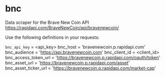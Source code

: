 # bnc
Data scraper for the Brave New Coin API https://rapidapi.com/BraveNewCoin/api/bravenewcoin/

Use the following definitions in your requests:

`bnc_api_key` = <api_key>
bnc_host = 'bravenewcoin.p.rapidapi.com'
bnc_audience = 'https://api.bravenewcoin.com'
bnc_client_id = <client_id>
bnc_access_token_url = 'https://bravenewcoin.p.rapidapi.com/oauth/token'
bnc_asset_url = 'https://bravenewcoin.p.rapidapi.com/asset'
bnc_asset_ticker_url = 'https://bravenewcoin.p.rapidapi.com/market-cap'
